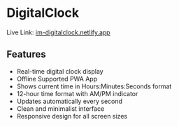 # DigitalClock

Live Link: [im-digitalclock.netlify.app](https://im-digitalclock.netlify.app/)

## Features

- Real-time digital clock display
- Offline Supported PWA App
- Shows current time in Hours:Minutes:Seconds format
- 12-hour time format with AM/PM indicator
- Updates automatically every second
- Clean and minimalist interface
- Responsive design for all screen sizes
